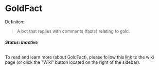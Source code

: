 # GoldFact

Definiton: 
>A bot that replies with comments (facts) relating to gold.

###### **Status: Inactive**

To read and learn more (about GoldFact), please follow this [link](https://github.com/Saroekin/GoldFact/wiki) to the wiki page (or click the "Wiki" button located on the right of the sidebar).
